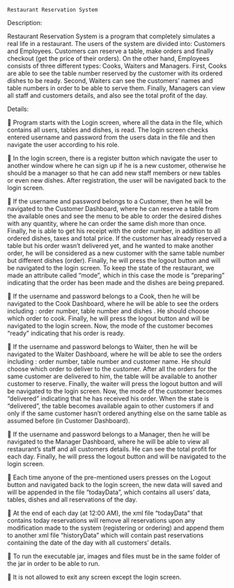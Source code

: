                                                                         Restaurant Reservation System

Description:

Restaurant Reservation System is a program that completely simulates a real life in a restaurant. The users of the system are divided into: Customers and 
Employees. Customers can reserve a table, make orders and finally checkout (get the price of their orders). On the other hand, Employees consists of three 
different types: Cooks, Waiters and Managers. First, Cooks are able to see the table number reserved by the customer with its ordered dishes to be ready. 
Second, Waiters can see the customers’ names and table numbers in order to be able to serve them. Finally, Managers can view all staff and customers 
details, and also see the total profit of the day.

Details:

	Program starts with the Login screen, where all the data in the file, which contains all users, tables and dishes, is read. The login screen checks 
    entered username and password from the users data in the file and then navigate the user according to his role.

	In the login screen, there is a register button which navigate the user to another window where he can sign up if he is a new customer, otherwise he 
    should be a manager so that he can add new staff members or new tables or even new dishes. After registration, the user will be navigated back to the 
    login screen.

	If the username and password belongs to a Customer, then he will be navigated to the Customer Dashboard, where he can reserve a table from the 
    available ones and see the menu to be able to order the desired dishes with any quantity, where he can order the same dish more than once. Finally, he 
    is able to get his receipt with the order number, in addition to all ordered dishes, taxes and total price. If the customer has already reserved a 
    table but his order wasn’t delivered yet, and he wanted to make another order, he will be considered as a new customer with the same table number but 
    different dishes (order). Finally, he will press the logout button and will be navigated to the login screen. To keep the state of the restaurant, we
    made an attribute called “mode”, which in this case the mode is “preparing” indicating that the order has been made and the dishes are being prepared.

	If the username and password belongs to a Cook, then he will be navigated to the Cook Dashboard, where he will be able to see the orders including : 
    order number, table number and dishes . He should choose which order to cook. Finally, he will press the logout button and will be navigated to the 
    login screen. Now, the mode of the customer becomes “ready” indicating that his order is ready.

	If the username and password belongs to Waiter, then he will be navigated to the Waiter Dashboard, where he will be able to see the orders including :
    order number, table number and customer name. He should choose which order to deliver to the customer. After all the orders for the same customer are 
    delivered to him, the table will be available to another customer to reserve. Finally, the waiter will press the logout button and will be navigated 
    to the login screen. Now, the mode of the customer becomes “delivered” indicating that he has received his order. When the state is “delivered”, the 
    table becomes available again to other customers if and only if the same customer hasn’t ordered anything else on the same table as assumed before 
    (in Customer Dashboard).

	If the username and password belongs to a Manager, then he will be navigated to the Manager Dashboard, where he will be able to view all restaurant’s 
    staff and all customers details. He can see the total profit for each day. Finally, he will press the logout button and will be navigated to the login 
    screen.

	Each time anyone of the pre-mentioned users presses on the Logout button and navigated back to the login screen, the new data will saved and will be
    appended in the file “todayData”, which contains all users’ data, tables, dishes and all reservations of the day.

	At the end of each day (at 12:00 AM), the xml file “todayData” that contains today reservations will remove all reservations upon any modification 
    made to the system (registering or ordering) and append them to another xml file “historyData” which will contain past reservations containing the 
    date of the day with all customers’ details.
    
	To run the executable jar, images and files must be in the same folder of the jar in order to be able to run.

	It is not allowed to exit any screen except the login screen.
